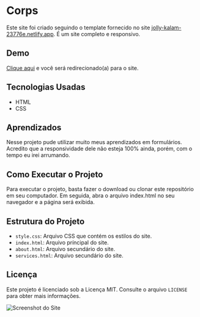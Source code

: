# Corps

 Este site foi criado seguindo o template fornecido no site [jolly-kalam-23776e.netlify.app](https://jolly-kalam-23776e.netlify.app/photographysite/). É um site completo e responsivo.

## Demo

[Clique aqui](https://allan-neves.github.io/Corps/) e você será redirecionado(a) para o site.

## Tecnologias Usadas

- HTML
- CSS

## Aprendizados

Nesse projeto pude utilizar muito meus aprendizados em formulários. Acredito que a responsividade dele não esteja 100% ainda, porém, com o tempo eu irei arrumando.

## Como Executar o Projeto

Para executar o projeto, basta fazer o download ou clonar este repositório em seu computador. Em seguida, abra o arquivo index.html no seu navegador e a página será exibida.

## Estrutura do Projeto

- `style.css`: Arquivo CSS que contém os estilos do site.
- `index.html`: Arquivo príncipal do site.
- `about.html`: Arquivo secundário do site.
- `services.html`: Arquivo secundário do site.

## Licença

Este projeto é licenciado sob a Licença MIT. Consulte o arquivo `LICENSE` para obter mais informações.

![Screenshot do Site](https://imgur.com/GsP2cfb.png)
